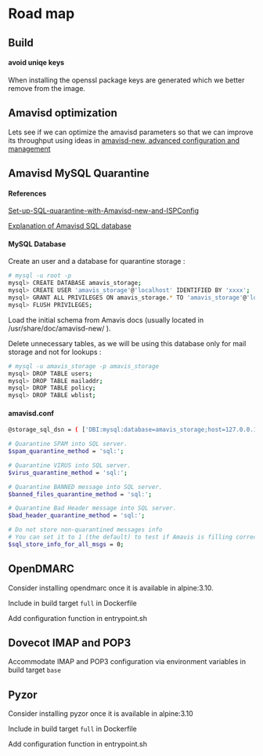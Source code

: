 # Road map

## Build

#### avoid uniqe keys
When installing the openssl package keys are generated which we better remove from the image.

## Amavisd optimization
Lets see if we can optimize the amavisd parameters so that we can improve
its throughput using ideas in [amavisd-new, advanced configuration and management](https://www.ijs.si/software/amavisd/amavisd-new-magdeburg-20050519.pdf)

## Amavisd MySQL Quarantine

#### References

[Set-up-SQL-quarantine-with-Amavisd-new-and-ISPConfig](https://uname.pingveno.net/blog/index.php/post/2015/12/05/Set-up-SQL-quarantine-with-Amavisd-new-and-ISPConfig)

[Explanation of Amavisd SQL database](https://docs.iredmail.org/amavisd.sql.db.html)

#### MySQL Database
Create an user and a database for quarantine storage :
```bash
# mysql -u root -p
mysql> CREATE DATABASE amavis_storage;
mysql> CREATE USER 'amavis_storage'@'localhost' IDENTIFIED BY 'xxxx';
mysql> GRANT ALL PRIVILEGES ON amavis_storage.* TO 'amavis_storage'@'localhost';
mysql> FLUSH PRIVILEGES;
```
Load the initial schema from Amavis docs (usually located in /usr/share/doc/amavisd-new/ ).

Delete unnecessary tables, as we will be using this database only for mail storage and not for lookups :
```bash
# mysql -u amavis_storage -p amavis_storage
mysql> DROP TABLE users;
mysql> DROP TABLE mailaddr;
mysql> DROP TABLE policy;
mysql> DROP TABLE wblist;
```
#### amavisd.conf
```bash
@storage_sql_dsn = ( ['DBI:mysql:database=amavis_storage;host=127.0.0.1;port=3306', 'amavis_storage', 'xxxx'] );  # none, same, or separate database

# Quarantine SPAM into SQL server.
$spam_quarantine_method = 'sql:';

# Quarantine VIRUS into SQL server.
$virus_quarantine_method = 'sql:';

# Quarantine BANNED message into SQL server.
$banned_files_quarantine_method = 'sql:';

# Quarantine Bad Header message into SQL server.
$bad_header_quarantine_method = 'sql:';

# Do not store non-quarantined messages info
# You can set it to 1 (the default) to test if Amavis is filling correctly the tables maddr, msgs, and msgcrpt
$sql_store_info_for_all_msgs = 0;
```
## OpenDMARC

Consider installing opendmarc once it is available in alpine:3.10. 

Include in build target `full` in Dockerfile

Add configuration function in entrypoint.sh

## Dovecot IMAP and POP3

Accommodate IMAP and POP3 configuration via environment variables in build target `base`

## Pyzor

Consider installing pyzor once it is available in alpine:3.10

Include in build target `full` in Dockerfile

Add configuration function in entrypoint.sh